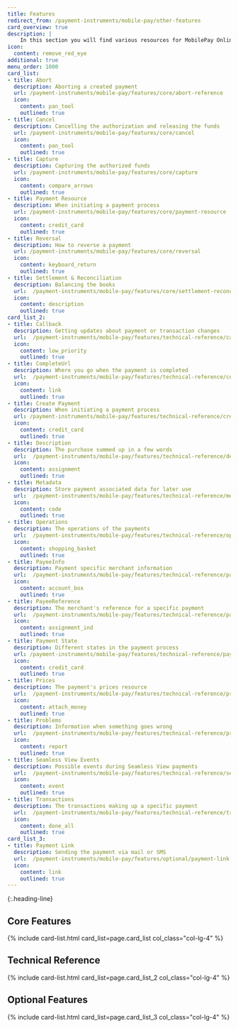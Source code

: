 ```yaml
---
title: Features
redirect_from: /payment-instruments/mobile-pay/other-features
card_overview: true
description: |
    In this section you will find various resources for MobilePay Online.
icon:
  content: remove_red_eye
additional: true
menu_order: 1000
card_list:
- title: Abort
  description: Aborting a created payment
  url: /payment-instruments/mobile-pay/features/core/abort-reference
  icon:
    content: pan_tool
    outlined: true
- title: Cancel
  description: Cancelling the authorization and releasing the funds
  url: /payment-instruments/mobile-pay/features/core/cancel
  icon:
    content: pan_tool
    outlined: true
- title: Capture
  description: Capturing the authorized funds
  url: /payment-instruments/mobile-pay/features/core/capture
  icon:
    content: compare_arrows
    outlined: true
- title: Payment Resource
  description: When initiating a payment process
  url: /payment-instruments/mobile-pay/features/core/payment-resource
  icon:
    content: credit_card
    outlined: true
- title: Reversal
  description: How to reverse a payment
  url: /payment-instruments/mobile-pay/features/core/reversal
  icon:
    content: keyboard_return
    outlined: true
- title: Settlement & Reconciliation
  description: Balancing the books
  url:  /payment-instruments/mobile-pay/features/core/settlement-reconciliation
  icon:
    content: description
    outlined: true
card_list_2:
- title: Callback
  description: Getting updates about payment or transaction changes
  url:  /payment-instruments/mobile-pay/features/technical-reference/callback-reference
  icon:
    content: low_priority
    outlined: true
- title: CompleteUrl
  description: Where you go when the payment is completed
  url:  /payment-instruments/mobile-pay/features/technical-reference/complete-url
  icon:
    content: link
    outlined: true
- title: Create Payment
  description: When initiating a payment process
  url: /payment-instruments/mobile-pay/features/technical-reference/create-payment
  icon:
    content: credit_card
    outlined: true
- title: Description
  description: The purchase summed up in a few words
  url:  /payment-instruments/mobile-pay/features/technical-reference/description
  icon:
    content: assignment
    outlined: true
- title: Metadata
  description: Store payment associated data for later use
  url:  /payment-instruments/mobile-pay/features/technical-reference/metadata
  icon:
    content: code
    outlined: true
- title: Operations
  description: The operations of the payments
  url:  /payment-instruments/mobile-pay/features/technical-reference/operations
  icon:
    content: shopping_basket
    outlined: true
- title: PayeeInfo
  description: Payment specific merchant information
  url:  /payment-instruments/mobile-pay/features/technical-reference/payee-info
  icon:
    content: account_box
    outlined: true
- title: PayeeReference
  description: The merchant's reference for a specific payment
  url:  /payment-instruments/mobile-pay/features/technical-reference/payee-reference
  icon:
    content: assignment_ind
    outlined: true
- title: Payment State
  description: Different states in the payment process
  url: /payment-instruments/mobile-pay/features/technical-reference/payment-state
  icon:
    content: credit_card
    outlined: true
- title: Prices
  description: The payment's prices resource
  url:  /payment-instruments/mobile-pay/features/technical-reference/prices
  icon:
    content: attach_money
    outlined: true
- title: Problems
  description: Information when something goes wrong
  url:  /payment-instruments/mobile-pay/features/technical-reference/problems
  icon:
    content: report
    outlined: true
- title: Seamless View Events
  description: Possible events during Seamless View payments
  url:  /payment-instruments/mobile-pay/features/technical-reference/seamless-view-events
  icon:
    content: event
    outlined: true
- title: Transactions
  description: The transactions making up a specific payment
  url:  /payment-instruments/mobile-pay/features/technical-reference/transactions
  icon:
    content: done_all
    outlined: true
card_list_3:
- title: Payment Link
  description: Sending the payment via mail or SMS
  url:  /payment-instruments/mobile-pay/features/optional/payment-link
  icon:
    content: link
    outlined: true
---
```


{:.heading-line}

## Core Features

{% include card-list.html card_list=page.card_list
    col_class="col-lg-4" %}

## Technical Reference

{% include card-list.html card_list=page.card_list_2
    col_class="col-lg-4" %}

## Optional Features

{% include card-list.html card_list=page.card_list_3
    col_class="col-lg-4" %}

